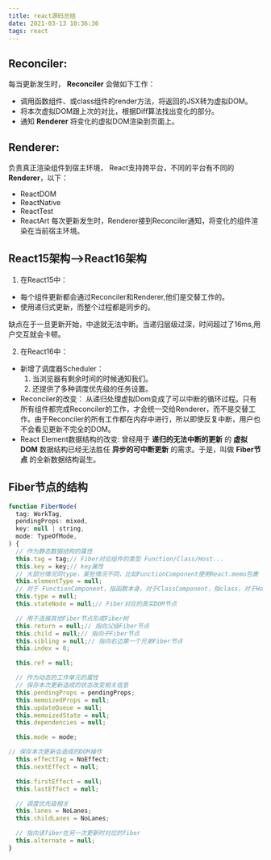 ```yaml
---
title: react源码总结
date: 2021-03-13 10:36:36
tags: react
---
```


## Reconciler:
每当更新发生时， __Reconciler__ 会做如下工作：
* 调用函数组件、或class组件的render方法，将返回的JSX转为虚拟DOM。
* 将本次虚拟DOM跟上次的对比，根据Diff算法找出变化的部分。
* 通知 __Renderer__ 将变化的虚拟DOM渲染到页面上。

## Renderer:
负责真正渲染组件到宿主环境，
React支持跨平台，不同的平台有不同的 __Renderer__，以下：
* ReactDOM
* ReactNative
* ReactTest
* ReactArt
每次更新发生时，Renderer接到Reconciler通知，将变化的组件渲染在当前宿主环境。
<!--more-->
## React15架构-->React16架构
1. 在React15中：
* 每个组件更新都会通过Reconciler和Renderer,他们是交替工作的。
* 使用递归式更新，而整个过程都是同步的。

缺点在于一旦更新开始，中途就无法中断。当递归层级过深，时间超过了16ms,用户交互就会卡顿。

2. 在React16中：
* 新增了调度器Scheduler：
  1. 当浏览器有剩余时间的时候通知我们。
  2. 还提供了多种调度优先级的任务设置。
* Reconciler的改变：
  从递归处理虚拟Dom变成了可以中断的循环过程。只有所有组件都完成Reconciler的工作，才会统一交给Renderer，而不是交替工作。由于Reconciler的所有工作都在内存中进行，所以即使反复中断，用户也不会看见更新不完全的DOM。
* React Element数据结构的改变:
  曾经用于 __递归的无法中断的更新__ 的 __虚拟DOM__ 数据结构已经无法胜任 __异步的可中断更新__ 的需求。于是，叫做 __Fiber节点__ 的全新数据结构诞生。

## Fiber节点的结构
``` javascript
function FiberNode(
  tag: WorkTag,
  pendingProps: mixed,
  key: null | string,
  mode: TypeOfMode,
) {
  // 作为静态数据结构的属性
  this.tag = tag;// Fiber对应组件的类型 Function/Class/Host...
  this.key = key;// key属性
  // 大部分情况同type，某些情况不同，比如FunctionComponent使用React.memo包裹
  this.elementType = null;
  // 对于 FunctionComponent，指函数本身，对于ClassComponent，指class，对于HostComponent，指DOM节点tagName
  this.type = null;
  this.stateNode = null;// Fiber对应的真实DOM节点

  // 用于连接其他Fiber节点形成Fiber树
  this.return = null;// 指向父级Fiber节点
  this.child = null;// 指向子Fiber节点
  this.sibling = null;// 指向右边第一个兄弟Fiber节点
  this.index = 0;

  this.ref = null;

  // 作为动态的工作单元的属性
  // 保存本次更新造成的状态改变相关信息
  this.pendingProps = pendingProps;
  this.memoizedProps = null;
  this.updateQueue = null;
  this.memoizedState = null;
  this.dependencies = null;

  this.mode = mode;

// 保存本次更新会造成的DOM操作
  this.effectTag = NoEffect;
  this.nextEffect = null;

  this.firstEffect = null;
  this.lastEffect = null;

  // 调度优先级相关
  this.lanes = NoLanes;
  this.childLanes = NoLanes;

  // 指向该fiber在另一次更新时对应的fiber
  this.alternate = null;
}
```

